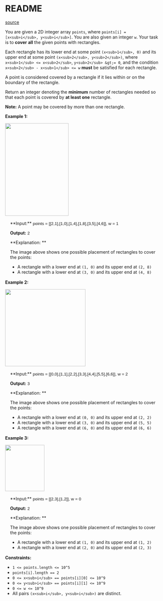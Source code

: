 # README #
[source](https://leetcode.com/problems/minimum-rectangles-to-cover-points/)

You are given a 2D integer array `points`, where `points[i] = [x<sub>i</sub>, y<sub>i</sub>]`. You are also given an integer `w`. Your task is to **cover** **all** the given points with rectangles.

Each rectangle has its lower end at some point `(x<sub>1</sub>, 0)` and its upper end at some point `(x<sub>2</sub>, y<sub>2</sub>)`, where `x<sub>1</sub> <= x<sub>2</sub>`, `y<sub>2</sub> &gt;= 0`, and the condition `x<sub>2</sub> - x<sub>1</sub> <= w` **must** be satisfied for each rectangle.

A point is considered covered by a rectangle if it lies within or on the boundary of the rectangle.

Return an integer denoting the **minimum** number of rectangles needed so that each point is covered by **at least one** rectangle.

**Note:** A point may be covered by more than one rectangle.


**Example 1:**

<img alt="" src="https://assets.leetcode.com/uploads/2024/03/04/screenshot-from-2024-03-04-20-33-05.png" style="width: 205px; height: 300px;" />

<div class="example-block" style="
    border-color: var(--border-tertiary);
    border-left-width: 2px;
    color: var(--text-secondary);
    font-size: .875rem;
    margin-bottom: 1rem;
    margin-top: 1rem;
    overflow: visible;
    padding-left: 1rem;
">
**Input:** <span class="example-io" style="
    font-family: Menlo,sans-serif;
    font-size: 0.85rem;
">points = [[2,1],[1,0],[1,4],[1,8],[3,5],[4,6]], w = 1</span>

**Output:** <span class="example-io" style="
    font-family: Menlo,sans-serif;
    font-size: 0.85rem;
">2</span>

**Explanation: **

The image above shows one possible placement of rectangles to cover the points:


+ A rectangle with a lower end at `(1, 0)` and its upper end at `(2, 8)`
+ A rectangle with a lower end at `(3, 0)` and its upper end at `(4, 8)`

</div>

**Example 2:**

<img alt="" src="https://assets.leetcode.com/uploads/2024/03/04/screenshot-from-2024-03-04-18-59-12.png" style="width: 260px; height: 250px;" />

<div class="example-block" style="
    border-color: var(--border-tertiary);
    border-left-width: 2px;
    color: var(--text-secondary);
    font-size: .875rem;
    margin-bottom: 1rem;
    margin-top: 1rem;
    overflow: visible;
    padding-left: 1rem;
">
**Input:** <span class="example-io" style="
    font-family: Menlo,sans-serif;
    font-size: 0.85rem;
">points = [[0,0],[1,1],[2,2],[3,3],[4,4],[5,5],[6,6]], w = 2</span>

**Output:** <span class="example-io" style="
    font-family: Menlo,sans-serif;
    font-size: 0.85rem;
">3</span>

**Explanation: **

The image above shows one possible placement of rectangles to cover the points:


+ A rectangle with a lower end at `(0, 0)` and its upper end at `(2, 2)`
+ A rectangle with a lower end at `(3, 0)` and its upper end at `(5, 5)`
+ A rectangle with a lower end at `(6, 0)` and its upper end at `(6, 6)`

</div>

**Example 3:**

<img alt="" src="https://assets.leetcode.com/uploads/2024/03/04/screenshot-from-2024-03-04-20-24-03.png" style="height: 150px; width: 127px;" />

<div class="example-block" style="
    border-color: var(--border-tertiary);
    border-left-width: 2px;
    color: var(--text-secondary);
    font-size: .875rem;
    margin-bottom: 1rem;
    margin-top: 1rem;
    overflow: visible;
    padding-left: 1rem;
">
**Input:** <span class="example-io" style="
    font-family: Menlo,sans-serif;
    font-size: 0.85rem;
">points = [[2,3],[1,2]], w = 0</span>

**Output:** <span class="example-io" style="
    font-family: Menlo,sans-serif;
    font-size: 0.85rem;
">2</span>

**Explanation: **

The image above shows one possible placement of rectangles to cover the points:


+ A rectangle with a lower end at `(1, 0)` and its upper end at `(1, 2)`
+ A rectangle with a lower end at `(2, 0)` and its upper end at `(2, 3)`

</div>


**Constraints:**


+ `1 <= points.length <= 10^5`
+ `points[i].length == 2`
+ `0 <= x<sub>i</sub> == points[i][0] <= 10^9`
+ `0 <= y<sub>i</sub> == points[i][1] <= 10^9`
+ `0 <= w <= 10^9`
+ All pairs `(x<sub>i</sub>, y<sub>i</sub>)` are distinct.


